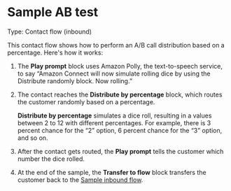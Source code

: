 # Sample AB test<a name="sample-ab-test"></a>

Type: Contact flow \(inbound\)

This contact flow shows how to perform an A/B call distribution based on a percentage\. Here's how it works: 

1. The **Play prompt** block uses Amazon Polly, the text\-to\-speech service, to say “Amazon Connect will now simulate rolling dice by using the Distribute randomly block\. Now rolling\.”

1. The contact reaches the **Distribute by percentage** block, which routes the customer randomly based on a percentage\.

   **Distribute by percentage** simulates a dice roll, resulting in a values between 2 to 12 with different percentages\. For example, there is 3 percent chance for the “2” option, 6 percent chance for the “3” option, and so on\. 

1. After the contact gets routed, the **Play prompt** tells the customer which number the dice rolled\.

1. At the end of the sample, the **Transfer to flow** block transfers the customer back to the [Sample inbound flow](sample-inbound-flow.md)\.